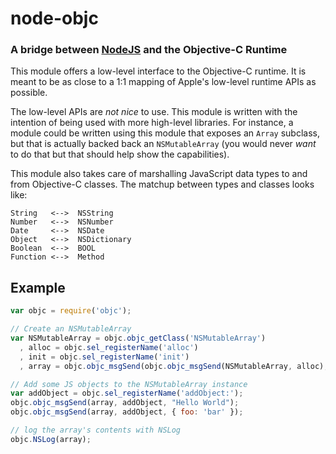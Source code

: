 node-objc
=========
### A bridge between [NodeJS][] and the Objective-C Runtime


This module offers a low-level interface to the Objective-C runtime. It is
meant to be as close to a 1:1 mapping of Apple's low-level runtime APIs as
possible.

The low-level APIs are _not nice_ to use. This module is written with the
intention of being used with more high-level libraries. For instance, a module
could be written using this module that exposes an `Array` subclass, but
that is actually backed back an `NSMutableArray` (you would never _want_ to do
that but that should help show the capabilities).

This module also takes care of marshalling JavaScript data types to and from
Objective-C classes. The matchup between types and classes looks like:

    String   <-->  NSString
    Number   <-->  NSNumber
    Date     <-->  NSDate
    Object   <-->  NSDictionary
    Boolean  <-->  BOOL
    Function <-->  Method


Example
-------

``` javascript
var objc = require('objc');

// Create an NSMutableArray
var NSMutableArray = objc.objc_getClass('NSMutableArray')
  , alloc = objc.sel_registerName('alloc')
  , init = objc.sel_registerName('init')
  , array = objc.objc_msgSend(objc.objc_msgSend(NSMutableArray, alloc), init)

// Add some JS objects to the NSMutableArray instance
var addObject = objc.sel_registerName('addObject:');
objc.objc_msgSend(array, addObject, "Hello World");
objc.objc_msgSend(array, addObject, { foo: 'bar' });

// log the array's contents with NSLog
objc.NSLog(array);
```

[NodeJS]: http://nodejs.org
